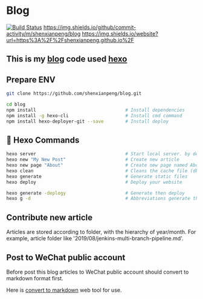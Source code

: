 # Blog 
[![Build Status](https://www.travis-ci.org/shenxianpeng/blog.svg?branch=master)](https://www.travis-ci.org/shenxianpeng/blog) https://img.shields.io/github/commit-activity/m/shenxianpeng/blog https://img.shields.io/website?url=https%3A%2F%2Fshenxianpeng.github.io%2F

## This is my [blog](https://shenxianpeng.github.io/) code used [hexo](https://hexo.io)

## Prepare ENV

```bash
git clone https://github.com/shenxianpeng/blog.git

cd blog
npm install                                 # Install dependencies
npm install -g hexo-cli                     # Install cmd command
npm install hexo-deployer-git --save        # Install deploy
```

## 📖 Hexo Commands

```bash
hexo server                                 # Start local server. by default is http://localhost:4000/
hexo new "My New Post"                      # Create new article
hexo new page "About"                       # Create new page named About
hexo clean                                  # Cleans the cache file (db.json) and generate files (public)
hexo generate                               # Generate static files
hexo deploy                                 # Deploy your website

hexo generate -deplogy                      # Generate then deploy
hexo g -d                                   # Abbreviations generate then deploy
```

## Contribute new article

Articles are stored according to folder, with the hierarchy of year/month. For example, article folder like '2019/08/jenkins-multi-branch-pipeline.md'.

## Post to WeChat public account

Before post this blog articles to WeChat public account should convert to markdown format first.

Here is [convert to markdown](http://blog.didispace.com/tools/online-markdown/) web tool for use.
